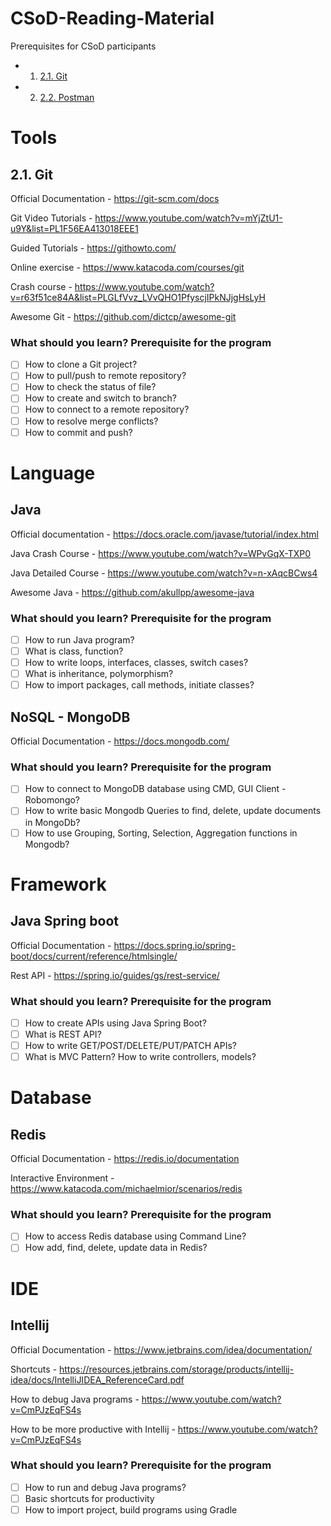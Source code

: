 # CSoD-Reading-Material
Prerequisites for CSoD participants

<!-- vscode-markdown-toc -->
* 1. [2.1. Git](#Git)
* 2. [2.2. Postman](#Postman)

<!-- vscode-markdown-toc-config
	numbering=true
	autoSave=true
	/vscode-markdown-toc-config -->
<!-- /vscode-markdown-toc -->



#  Tools 
##  <a name='Git'></a>2.1. Git

Official Documentation - https://git-scm.com/docs 

Git Video Tutorials - https://www.youtube.com/watch?v=mYjZtU1-u9Y&list=PL1F56EA413018EEE1

Guided Tutorials - https://githowto.com/

Online exercise - https://www.katacoda.com/courses/git

Crash course - https://www.youtube.com/watch?v=r63f51ce84A&list=PLGLfVvz_LVvQHO1PfyscjIPkNJjgHsLyH

Awesome Git - https://github.com/dictcp/awesome-git
		
### What should you learn? Prerequisite for the program 
- [ ] How to clone a Git project?
- [ ] How to pull/push to remote repository?
- [ ] How to check the status of file?
- [ ] How to create and switch to branch?
- [ ] How to connect to a remote repository?
- [ ] How to resolve merge conflicts?
- [ ] How to commit and push?
			
<!-- ##   <a name='Postman'></a>2.2. Postman  -->


# Language
## Java

Official documentation - https://docs.oracle.com/javase/tutorial/index.html

Java Crash Course - https://www.youtube.com/watch?v=WPvGqX-TXP0

Java Detailed Course - https://www.youtube.com/watch?v=n-xAqcBCws4

Awesome Java - https://github.com/akullpp/awesome-java
		
### What should you learn? Prerequisite for the program 
- [ ] How to run Java program?
- [ ] What is class, function?
- [ ] How to write loops, interfaces, classes, switch cases?
- [ ] What is inheritance, polymorphism?
- [ ] How to import packages, call methods, initiate classes? 

<!-- ## Javascript
Official documentation - https://developer.mozilla.org/bm/docs/Web/JavaScript -->


## NoSQL - MongoDB

Official Documentation - https://docs.mongodb.com/

### What should you learn? Prerequisite for the program
- [ ] How to connect to MongoDB database using CMD, GUI Client - Robomongo? 
- [ ] How to write basic Mongodb Queries to find, delete, update documents in MongoDb?
- [ ] How to use Grouping, Sorting, Selection, Aggregation functions in Mongodb?

# Framework 
## Java Spring boot

Official Documentation - https://docs.spring.io/spring-boot/docs/current/reference/htmlsingle/

Rest API - https://spring.io/guides/gs/rest-service/

### What should you learn? Prerequisite for the program
- [ ] How to create APIs using Java Spring Boot?
- [ ] What is REST API?
- [ ] How to write GET/POST/DELETE/PUT/PATCH APIs?
- [ ] What is MVC Pattern? How to write controllers, models?
	
# Database
## Redis
Official Documentation - https://redis.io/documentation

Interactive Environment - https://www.katacoda.com/michaelmior/scenarios/redis


### What should you learn? Prerequisite for the program
- [ ] How to access Redis database using Command Line?
- [ ] How add, find, delete, update data in Redis?

# IDE 
## Intellij
Official Documentation - https://www.jetbrains.com/idea/documentation/

Shortcuts - https://resources.jetbrains.com/storage/products/intellij-idea/docs/IntelliJIDEA_ReferenceCard.pdf

How to debug Java programs - https://www.youtube.com/watch?v=CmPJzEqFS4s

How to be more productive with Intellij - 
https://www.youtube.com/watch?v=CmPJzEqFS4s

		
### What should you learn? Prerequisite for the program
- [ ] How to run and debug Java programs?
- [ ] Basic shortcuts for productivity
- [ ] How to import project, build programs using Gradle
